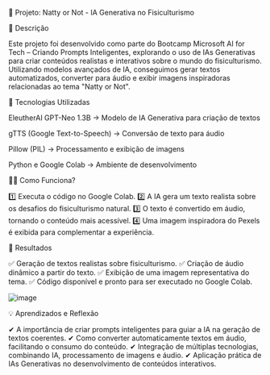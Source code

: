 🚀 Projeto: Natty or Not - IA Generativa no Fisiculturismo

📒 Descrição

Este projeto foi desenvolvido como parte do Bootcamp Microsoft AI for Tech – Criando Prompts Inteligentes, explorando o uso de IAs Generativas para criar conteúdos realistas e interativos sobre o mundo do fisiculturismo. Utilizando modelos avançados de IA, conseguimos gerar textos automatizados, converter para áudio e exibir imagens inspiradoras relacionadas ao tema "Natty or Not".

🤖 Tecnologias Utilizadas

EleutherAI GPT-Neo 1.3B → Modelo de IA Generativa para criação de textos

gTTS (Google Text-to-Speech) → Conversão de texto para áudio

Pillow (PIL) → Processamento e exibição de imagens

Python e Google Colab → Ambiente de desenvolvimento

🏋️‍♂️ Como Funciona?

1️⃣ Executa o código no Google Colab.
2️⃣ A IA gera um texto realista sobre os desafios do fisiculturismo natural.
3️⃣ O texto é convertido em áudio, tornando o conteúdo mais acessível.
4️⃣ Uma imagem inspiradora do Pexels é exibida para complementar a experiência.

📌 Resultados

✅ Geração de textos realistas sobre fisiculturismo.
✅ Criação de áudio dinâmico a partir do texto.
✅ Exibição de uma imagem representativa do tema.
✅ Código disponível e pronto para ser executado no Google Colab.

![image](https://github.com/user-attachments/assets/d5a5eeb7-c76a-42d2-ba40-4f8b3b2e0552)

💡 Aprendizados e Reflexão

✔ A importância de criar prompts inteligentes para guiar a IA na geração de textos coerentes.
✔ Como converter automaticamente textos em áudio, facilitando o consumo do conteúdo.
✔ Integração de múltiplas tecnologias, combinando IA, processamento de imagens e áudio.
✔ Aplicação prática de IAs Generativas no desenvolvimento de conteúdos interativos.






